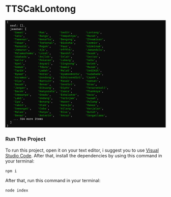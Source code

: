 # TTSCakLontong

<img src="https://github.com/sidaniid/ttsCaKLONTONG/blob/65cd057bc3e96ca5228e737e0ca127ddd8eb1510/Image.png">

### Run The Project
To run this project, open it on your text editor, i suggest you to use [Visual Studio Code](https://code.visualstudio.com/).
After that, install the dependencies by using this command in your terminal:
```sh
npm i
```

After that, run this command in your terminal:
```sh
node index
```
